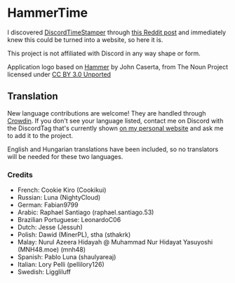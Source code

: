 <h1>HammerTime <a title="Crowdin" target="_blank" href="https://crowdin.com/project/hammertime"><img src="https://badges.crowdin.net/hammertime/localized.svg" alt=""></a></h1>

I discovered [DiscordTimeStamper] through [this Reddit post] and immediately knew this could be turned into a website,
so here it is.

[discordtimestamper]: https://github.com/TimeTravelPenguin/DiscordTimeStamper/
[this reddit post]: https://www.reddit.com/r/discordapp/comments/oiv86b/i_made_a_tool_to_make_timestamps_for_discord/

This project is not affiliated with Discord in any way shape or form.

Application logo based on [Hammer] by John Caserta, from The Noun Project licensed under [CC BY 3.0 Unported]

[hammer]: https://meta.m.wikimedia.org/wiki/File:Hammer_-_Noun_project_1306.svg
[cc by 3.0 unported]: https://creativecommons.org/licenses/by/3.0/deed.en

## Translation

New language contributions are welcome! They are handled through [Crowdin]. If you don't see your language listed,
contact me on Discord with the DiscordTag that's currently shown [on my personal website] and ask me to add it to the
project.

[crowdin]: https://crowdin.com/project/hammertime
[on my personal website]: https://djdavid98.art/#contact

English and Hungarian translations have been included, so no translators will be needed for these two languages.

### Credits

- French: Cookie Kiro (Cookikui)
- Russian: Luna (NightyCloud)
- German: Fabian9799
- Arabic: Raphael Santiago (raphael.santiago.53)
- Brazilian Portuguese: LeonardoC06
- Dutch: Jesse (Jessuh)
- Polish: Dawid (MinerPL), stha (sthakrk)
- Malay: Nurul Azeera Hidayah @ Muhammad Nur Hidayat Yasuyoshi (MNH48.moe) (mnh48)
- Spanish: Pablo Luna (shaulyareaj)
- Italian: Lory Pelli (pellilory126)
- Swedish: Liggliluff
